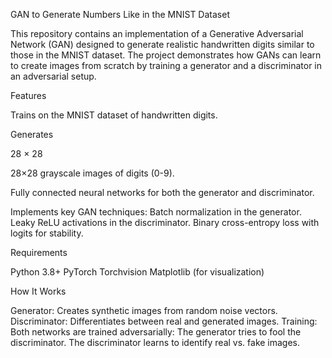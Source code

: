 GAN to Generate Numbers Like in the MNIST Dataset

This repository contains an implementation of a Generative Adversarial Network (GAN) designed to generate realistic handwritten digits similar to those in the MNIST dataset. The project demonstrates how GANs can learn to create images from scratch by training a generator and a discriminator in an adversarial setup.

Features

Trains on the MNIST dataset of handwritten digits.

Generates 

28
×
28

28×28 grayscale images of digits (0-9).

Fully connected neural networks for both the generator and discriminator.

Implements key GAN techniques:
Batch normalization in the generator.
Leaky ReLU activations in the discriminator.
Binary cross-entropy loss with logits for stability.

Requirements

Python 3.8+
PyTorch
Torchvision
Matplotlib (for visualization)

How It Works

Generator: Creates synthetic images from random noise vectors.
Discriminator: Differentiates between real and generated images.
Training: Both networks are trained adversarially:
The generator tries to fool the discriminator.
The discriminator learns to identify real vs. fake images.